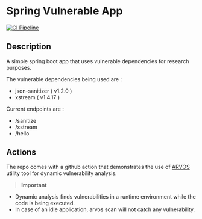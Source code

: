 # Spring Vulnerable App 

[![CI Pipeline](https://github.com/arvos-dev/spring-vulnerable-app/actions/workflows/build.yaml/badge.svg)](https://github.com/arvos-dev/spring-vulnerable-app/actions/workflows/build.yaml)

## Description 

A simple spring boot app that uses vulnerable dependencies for research purposes.

The vulnerable dependencies being used are : 

- json-sanitizer ( v1.2.0 )
- xstream ( v1.4.17 )

Current endpoints are : 

- /sanitize
- /xstream 
- /hello

## Actions 

The repo comes with a github action that demonstrates the use of [ARVOS](https://github.com/arvos-dev/arvos/) utility tool for dynamic vulnerability analysis.

> **Important** 

 - Dynamic analysis finds vulnerabilities in a runtime environment while the code is being executed. 
 - In case of an idle application, arvos scan will not catch any vulnerability.